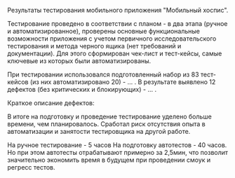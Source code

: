 Результаты тестирования мобильного приложения "Мобильный хоспис".

Тестирование проведено в соответствии с планом - в два этапа (ручное и автоматизированное), проверены основные функциональные возможности приложения с учетом первичного исследовательского тестирования и метода черного ящика (нет требований и документации). Для этого сформирован чек-лист и тест-кейсы, самые ключевые из которых были автоматизированы.

При тестировании использовался подготовленный набор из 83 тест-кейсов (из них автоматизировано 20) - ... .
В результате выявлено 12 дефектов (без критических и блокирующих) - ... .

Краткое описание дефектов:



В итоге на подготовку и проведение тестирование уделено больше времени, чем планировалось. Сработал риск отсутствия опыта в автоматизации и занятости тестировщика на другой работе.

На ручное тестирование - 5 часов
На подготовку автотестов - 40 часов.
Но при этом автотесты отрабатывают примерно за 2,5мин, что позволит значительно экономить время в будущем при проведении смоук и регресс тестов.


